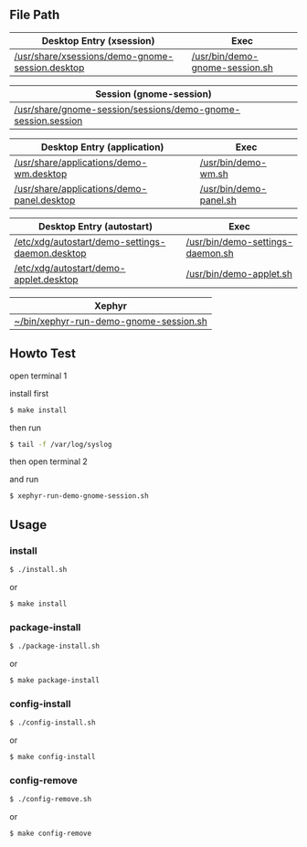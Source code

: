 

## File Path


| Desktop Entry (xsession) | Exec |
| --- | --- |
| [/usr/share/xsessions/demo-gnome-session.desktop](config/xsession/demo-gnome-session.desktop) | [/usr/bin/demo-gnome-session.sh](config/xsession/demo-gnome-session.sh) |


| Session (gnome-session) |
| --- |
| [/usr/share/gnome-session/sessions/demo-gnome-session.session](config/gnome-session/demo-gnome-session.session) | 


| Desktop Entry (application) | Exec |
| --- | --- |
| [/usr/share/applications/demo-wm.desktop](config/demo/demo-wm.desktop) | [/usr/bin/demo-wm.sh](config/demo/demo-wm.sh) |
| [/usr/share/applications/demo-panel.desktop](config/demo/demo-panel.desktop) | [/usr/bin/demo-panel.sh](config/demo/demo-panel.sh) |


| Desktop Entry (autostart) | Exec |
| --- | --- |
| [/etc/xdg/autostart/demo-settings-daemon.desktop](config/demo/demo-settings-daemon.desktop) | [/usr/bin/demo-settings-daemon.sh](config/demo/demo-settings-daemon.sh) |
| [/etc/xdg/autostart/demo-applet.desktop](config/demo/demo-applet.desktop) | [/usr/bin/demo-applet.sh](config/demo/demo-applet.sh) |


| Xephyr |
| --- |
| [~/bin/xephyr-run-demo-gnome-session.sh](config/xephyr/xephyr-run-demo-gnome-session.sh) | 


## Howto Test

open terminal 1

install first

``` sh
$ make install
```

then run

``` sh
$ tail -f /var/log/syslog
```

then open terminal 2

and run

``` sh
$ xephyr-run-demo-gnome-session.sh
```




## Usage


### install

``` sh
$ ./install.sh
```

or

``` sh
$ make install
```


### package-install

``` sh
$ ./package-install.sh
```

or

``` sh
$ make package-install
```


### config-install

``` sh
$ ./config-install.sh
```

or

``` sh
$ make config-install
```

### config-remove

``` sh
$ ./config-remove.sh
```

or

``` sh
$ make config-remove
```




